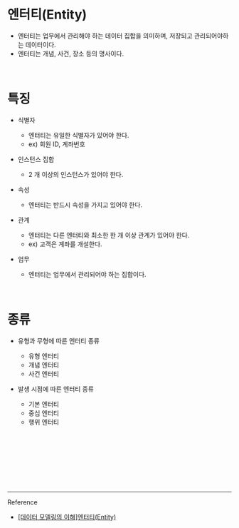 # 엔터티(Entity)

- 엔터티는 업무에서 관리해야 하는 데이터 집합을 의미하며, 저장되고 관리되어야하는 데이터이다.
- 엔터티는 개념, 사건, 장소 등의 명사이다.

<br/>

# 특징

- 식별자
  - 엔터티는 유일한 식별자가 있어야 한다.
  - ex) 회원 ID, 계좌번호
  
- 인스턴스 집합
  - 2 개 이상의 인스턴스가 있어야 한다.
  
- 속성
  - 엔터티는 반드시 속성을 가지고 있어야 한다.
  
- 관계
  - 엔터티는 다른 엔터티와 최소한 한 개 이상 관계가 있어야 한다.
  - ex) 고객은 계좌를 개설한다.

- 업무
  - 엔터티는 업무에서 관리되어야 하는 집합이다.
  
  
<br/>

# 종류

- 유형과 무형에 따른 엔터티 종류
  - 유형 엔터티
  - 개념 엔터티
  - 사건 엔터티
  
- 발생 시점에 따른 엔터티 종류
  - 기본 엔터티
  - 중심 엔터티
  - 행위 엔터티
  
  



<br/><br/><br/><br/><br/><br/><br/>

---
Reference

- [[데이터 모델링의 이해]엔터티(Entity)](https://velog.io/@yewon-july/Entity)

